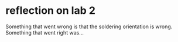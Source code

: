 # reflection on lab 2

Something that went wrong is that the soldering orientation is wrong. 
Something that went right was...